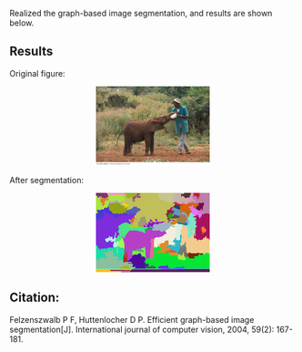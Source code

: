 Realized the graph-based image segmentation, and results are shown below.

## Results
Original figure:
<div align=center><img src="./origin.png"></div>

After segmentation:
<div align=center><img src="segment.png"></div>

## Citation:
Felzenszwalb P F, Huttenlocher D P. Efficient graph-based image segmentation[J]. International journal of computer vision, 2004, 59(2): 167-181.
